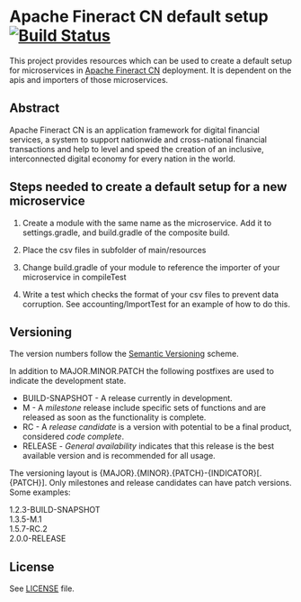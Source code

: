 # Apache Fineract CN default setup [![Build Status](https://api.travis-ci.com/apache/fineract-cn-default-setup.svg?branch=develop)](https://travis-ci.com/apache/fineract-cn-default-setup)

This project provides resources which can be used to create a default setup for microservices in [Apache Fineract CN](https://github.com/search?q=org%3Aapache+fineract) deployment. It is dependent on the apis and importers of those microservices.

## Abstract
Apache Fineract CN is an application framework for digital financial services, a system to support nationwide and cross-national financial transactions and help to level and speed the creation of an inclusive, interconnected digital economy for every nation in the world.

## Steps needed to create a default setup for a new microservice 

1.  Create a module with the same name as the microservice.  Add it to settings.gradle, and build.gradle of the composite build.

2.  Place the csv files in subfolder of main/resources
    
3.  Change build.gradle of your module to reference the importer of your microservice in compileTest 

4.  Write a test which checks the format of your csv files to prevent data corruption.  See accounting/ImportTest for an example of how to do this.

## Versioning
The version numbers follow the [Semantic Versioning](http://semver.org/) scheme.

In addition to MAJOR.MINOR.PATCH the following postfixes are used to indicate the development state.

* BUILD-SNAPSHOT - A release currently in development. 
* M - A _milestone_ release include specific sets of functions and are released as soon as the functionality is complete.
* RC - A _release candidate_ is a version with potential to be a final product, considered _code complete_.
* RELEASE - _General availability_ indicates that this release is the best available version and is recommended for all usage.

The versioning layout is {MAJOR}.{MINOR}.{PATCH}-{INDICATOR}[.{PATCH}]. Only milestones and release candidates can  have patch versions. Some examples:

1.2.3-BUILD-SNAPSHOT  
1.3.5-M.1  
1.5.7-RC.2  
2.0.0-RELEASE

## License
See [LICENSE](LICENSE) file.
